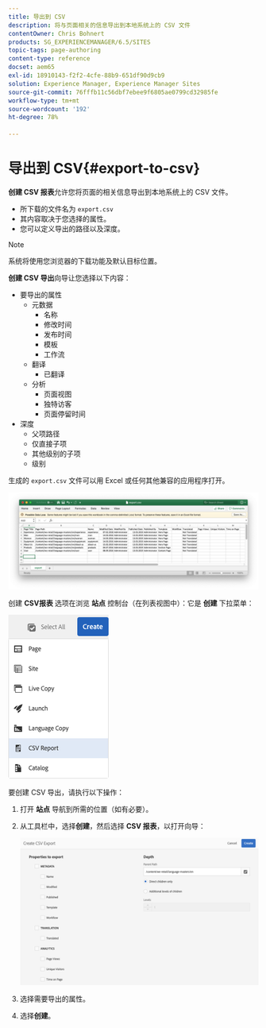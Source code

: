 ```yaml
---
title: 导出到 CSV
description: 将与页面相关的信息导出到本地系统上的 CSV 文件
contentOwner: Chris Bohnert
products: SG_EXPERIENCEMANAGER/6.5/SITES
topic-tags: page-authoring
content-type: reference
docset: aem65
exl-id: 18910143-f2f2-4cfe-88b9-651df90d9cb9
solution: Experience Manager, Experience Manager Sites
source-git-commit: 76fffb11c56dbf7ebee9f6805ae0799cd32985fe
workflow-type: tm+mt
source-wordcount: '192'
ht-degree: 78%

---
```


# 导出到 CSV{#export-to-csv}

**创建 CSV 报表**&#x200B;允许您将页面的相关信息导出到本地系统上的 CSV 文件。

* 所下载的文件名为 `export.csv`
* 其内容取决于您选择的属性。
* 您可以定义导出的路径以及深度。

>[!NOTE]
>
>系统将使用您浏览器的下载功能及默认目标位置。

**创建 CSV 导出**&#x200B;向导让您选择以下内容：

* 要导出的属性
   * 元数据
      * 名称
      * 修改时间
      * 发布时间
      * 模板
      * 工作流
   * 翻译
      * 已翻译
   * 分析
      * 页面视图
      * 独特访客
      * 页面停留时间
* 深度
   * 父项路径
   * 仅直接子项
   * 其他级别的子项
   * 级别

生成的 `export.csv` 文件可以用 Excel 或任何其他兼容的应用程序打开。

![etc-01](assets/etc-01.png)

创建 **CSV报表** 选项在浏览 **站点** 控制台（在列表视图中）：它是 **创建** 下拉菜单：

![etc-02](assets/etc-02.png)

要创建 CSV 导出，请执行以下操作：

1. 打开 **站点** 导航到所需的位置（如有必要）。
1. 从工具栏中，选择&#x200B;**创建**，然后选择 **CSV 报表**，以打开向导：

   ![etc-03](assets/etc-03.png)

1. 选择需要导出的属性。
1. 选择&#x200B;**创建**。
